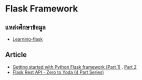 Flask Framework
===



## แหล่งศึกษาข้อมูล

- [Learning-flask](https://pythonise.com/series/learning-flask)


## Article
 
- [Getting started with Python Flask framework (Part 1)](https://medium.com/techkylabs/getting-started-with-python-flask-framework-part-1-a4931ce0ea13) , [Part 2](https://medium.com/techkylabs/getting-started-with-python-flask-framework-part-2-5838ddc5d9a7)
- [Flask Rest API - Zero to Yoda (4 Part Series)](https://dev.to/paurakhsharma/flask-rest-api-part-0-setup-basic-crud-api-4650)


<!--stackedit_data:
eyJoaXN0b3J5IjpbLTIwNDc4NDUwNzcsLTEyOTQwNzkwOTcsMT
kzNDU0MjgxMl19
-->